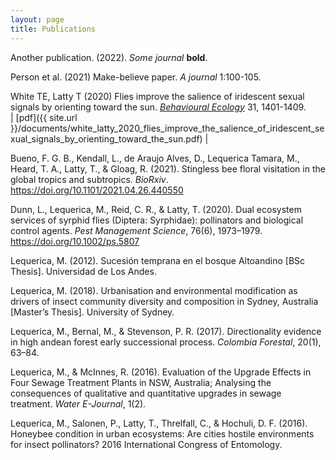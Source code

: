 ```yaml
---
layout: page
title: Publications
---
```


Another publication. (2022). _Some journal_ **bold**.

Person et al. (2021) Make-believe paper. _A journal_ 1:100-105.

White TE, Latty T (2020) Flies improve the salience of iridescent sexual signals by orienting toward the sun. [_Behavioural Ecology_](https://doi.org/10.1093/beheco/araa098) 31, 1401-1409.  
| [pdf]({{ site.url }}/documents/white_latty_2020_flies_improve_the_salience_of_iridescent_sexual_signals_by_orienting_toward_the_sun.pdf) |

Bueno, F. G. B., Kendall, L., de Araujo Alves, D., Lequerica Tamara, M., Heard, T. A., Latty, T., & Gloag, R. (2021). Stingless bee floral visitation in the global tropics and subtropics. _BioRxiv_. https://doi.org/10.1101/2021.04.26.440550

Dunn, L., Lequerica, M., Reid, C. R., & Latty, T. (2020). Dual ecosystem services of syrphid flies (Diptera: Syrphidae): pollinators and biological control agents. _Pest Management Science_, 76(6), 1973–1979. https://doi.org/10.1002/ps.5807

Lequerica, M. (2012). Sucesión temprana en el bosque Altoandino [BSc Thesis]. Universidad de Los Andes.

Lequerica, M. (2018). Urbanisation and environmental modification as drivers of insect community diversity and composition in Sydney, Australia [Master’s Thesis]. University of Sydney.

Lequerica, M., Bernal, M., & Stevenson, P. R. (2017). Directionality evidence in high andean forest early successional process. _Colombia Forestal_, 20(1), 63–84.

Lequerica, M., & McInnes, R. (2016). Evaluation of the Upgrade Effects in Four Sewage Treatment Plants in NSW, Australia; Analysing the consequences of qualitative and quantitative upgrades in sewage treatment. _Water E-Journal_, 1(2).

Lequerica, M., Salonen, P., Latty, T., Threlfall, C., & Hochuli, D. F. (2016). Honeybee condition in urban ecosystems: Are cities hostile environments for insect pollinators? 2016 International Congress of Entomology.
